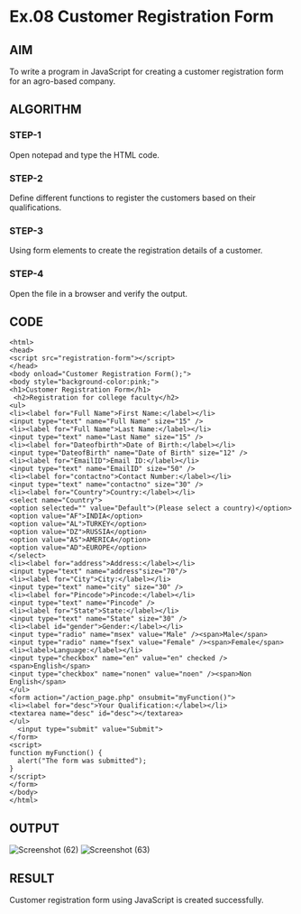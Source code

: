 # Ex.08 Customer Registration Form
## AIM
  To write a program in JavaScript for creating a customer registration form for an agro-based company.

## ALGORITHM
### STEP-1
  Open notepad and type the HTML code.

### STEP-2
  Define different functions to register the customers based on their qualifications.

### STEP-3
  Using form elements to create the registration details of a customer.

### STEP-4
  Open the file in a browser and verify the output.
  
## CODE
```
<html>
<head>
<script src="registration-form"></script>
</head>
<body onload="Customer Registration Form();">
<body style="background-color:pink;">
<h1>Customer Registration Form</h1>
 <h2>Registration for college faculty</h2>
<ul>
<li><label for="Full Name">First Name:</label></li>
<input type="text" name="Full Name" size="15" />
<li><label for="Full Name">Last Name:</label></li>
<input type="text" name="Last Name" size="15" />
<li><label for="Dateofbirth">Date of Birth:</label></li>
<input type="DateofBirth" name="Date of Birth" size="12" />
<li><label for="EmailID">Email ID:</label></li>
<input type="text" name="EmailID" size="50" />
<li><label for="contactno">Contact Number:</label></li>
<input type="text" name="contactno" size="30" />
<li><label for="Country">Country:</label></li>
<select name="Country">
<option selected="" value="Default">(Please select a country)</option>
<option value="AF">INDIA</option>
<option value="AL">TURKEY</option>
<option value="DZ">RUSSIA</option>
<option value="AS">AMERICA</option>
<option value="AD">EUROPE</option>
</select>
<li><label for="address">Address:</label></li>
<input type="text" name="address"size="70"/>
<li><label for="City">City:</label></li>
<input type="text" name="city" size="30" />
<li><label for="Pincode">Pincode:</label></li>
<input type="text" name="Pincode" />
<li><label for="State">State:</label></li>
<input type="text" name="State" size="30" />
<li><label id="gender">Gender:</label></li>
<input type="radio" name="msex" value="Male" /><span>Male</span>
<input type="radio" name="fsex" value="Female" /><span>Female</span>
<li><label>Language:</label></li>
<input type="checkbox" name="en" value="en" checked /><span>English</span>
<input type="checkbox" name="nonen" value="noen" /><span>Non English</span>
</ul>
<form action="/action_page.php" onsubmit="myFunction()">
<li><label for="desc">Your Qualification:</label></li>
<textarea name="desc" id="desc"></textarea>
</ul>
  <input type="submit" value="Submit">
</form>
<script>
function myFunction() {
  alert("The form was submitted");
}
</script>
</form>
</body>
</html>
```

## OUTPUT
![Screenshot (62)](https://github.com/SrivarshanGurumoorthy/EX08_Web-Design/assets/127816583/0aa465c0-520d-4725-8cca-32c1630c9836)
![Screenshot (63)](https://github.com/SrivarshanGurumoorthy/EX08_Web-Design/assets/127816583/75411324-e14c-4539-b47b-abccc2ebab7d)


## RESULT
  Customer registration form using JavaScript is created successfully.
